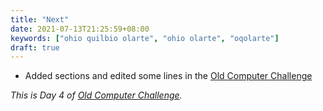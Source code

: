 ```yaml
---
title: "Next"
date: 2021-07-13T21:25:59+08:00
keywords: ["ohio quilbio olarte", "ohio olarte", "oqolarte"]
draft: true
---
```

- Added sections and edited some lines in the [Old Computer Challenge](/old-computer)

*This is Day 4 of [Old Computer Challenge](/old-computer).*

